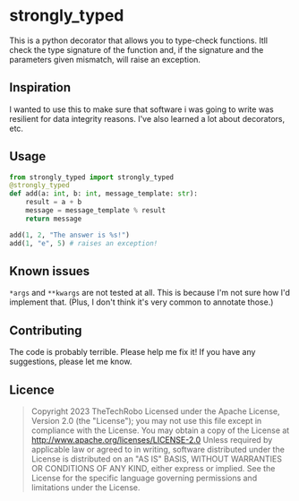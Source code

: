 # strongly_typed

This is a python decorator that allows you to type-check functions. Itll check the type signature of the function and, if the signature and the parameters given mismatch, will raise an exception.

## Inspiration
I wanted to use this to make sure that software i was going to write was resilient for data integrity reasons. I've also learned a lot about decorators, etc.

## Usage

```python
from strongly_typed import strongly_typed
@strongly_typed
def add(a: int, b: int, message_template: str):
    result = a + b
    message = message_template % result
    return message

add(1, 2, "The answer is %s!")
add(1, "e", 5) # raises an exception!
```

## Known issues
`*args` and `**kwargs` are not tested at all. This is because I'm not sure how I'd implement that. (Plus, I don't think it's very common to annotate those.)

## Contributing
The code is probably terrible. Please help me fix it! If you have any suggestions, please let me know.

## Licence

> Copyright 2023 TheTechRobo
> Licensed under the Apache License, Version 2.0 (the "License");
> you may not use this file except in compliance with the License.
> You may obtain a copy of the License at
>    http://www.apache.org/licenses/LICENSE-2.0
> Unless required by applicable law or agreed to in writing, software
> distributed under the License is distributed on an "AS IS" BASIS,
> WITHOUT WARRANTIES OR CONDITIONS OF ANY KIND, either express or implied.
> See the License for the specific language governing permissions and
> limitations under the License.

